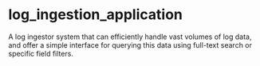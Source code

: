 # log_ingestion_application
 A log ingestor system that can efficiently handle vast volumes of log data, and offer a simple interface for querying this data using full-text search or specific field filters.
